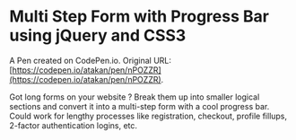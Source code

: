 # Multi Step Form with Progress Bar using jQuery and CSS3

A Pen created on CodePen.io. Original URL: [https://codepen.io/atakan/pen/nPOZZR](https://codepen.io/atakan/pen/nPOZZR).

Got long forms on your website ? Break them up into smaller logical sections and convert it into a multi-step form with a cool progress bar. Could work for lengthy processes like registration, checkout, profile fillups, 2-factor authentication logins, etc.